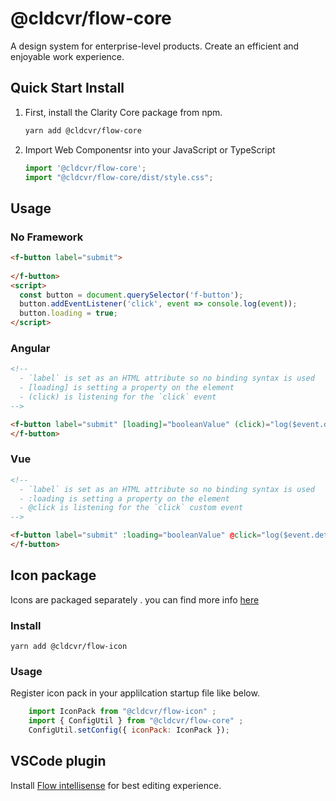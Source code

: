
# @cldcvr/flow-core
A design system for enterprise-level products. Create an efficient and enjoyable work experience.


## Quick Start Install

1.  First, install the Clarity Core package from npm.

    ```bash
    yarn add @cldcvr/flow-core
    ```

2.  Import Web Componentsr into your JavaScript or TypeScript

    ```typescript
    import '@cldcvr/flow-core';
	import "@cldcvr/flow-core/dist/style.css";
    ```
## Usage

### No Framework

```html
<f-button label="submit">
  
</f-button>
<script>
  const button = document.querySelector('f-button');
  button.addEventListener('click', event => console.log(event));
  button.loading = true;
</script>
```

### Angular

```html
<!--
  - `label` is set as an HTML attribute so no binding syntax is used
  - [loading] is setting a property on the element
  - (click) is listening for the `click` event
-->

<f-button label="submit" [loading]="booleanValue" (click)="log($event.detail)">
</f-button>
```

### Vue

```html
<!--
  - `label` is set as an HTML attribute so no binding syntax is used
  - :loading is setting a property on the element
  - @click is listening for the `click` custom event
-->

<f-button label="submit" :loading="booleanValue" @click="log($event.detail)">
</f-button>
```
## Icon package
Icons are packaged separately . you can find more info [here](https://github.com/cldcvr/flow-icon)  
### Install 
```
yarn add @cldcvr/flow-icon
```

### Usage 
Register icon pack in your applilcation startup file like below.
```JavaScript
	import IconPack from "@cldcvr/flow-icon" ;
	import { ConfigUtil } from "@cldcvr/flow-core" ;
	ConfigUtil.setConfig({ iconPack: IconPack });
```
## VSCode plugin

 Install [Flow intellisense](https://marketplace.visualstudio.com/items?itemName=dev-vikas.flow-intellisense-vscode) for best editing experience.